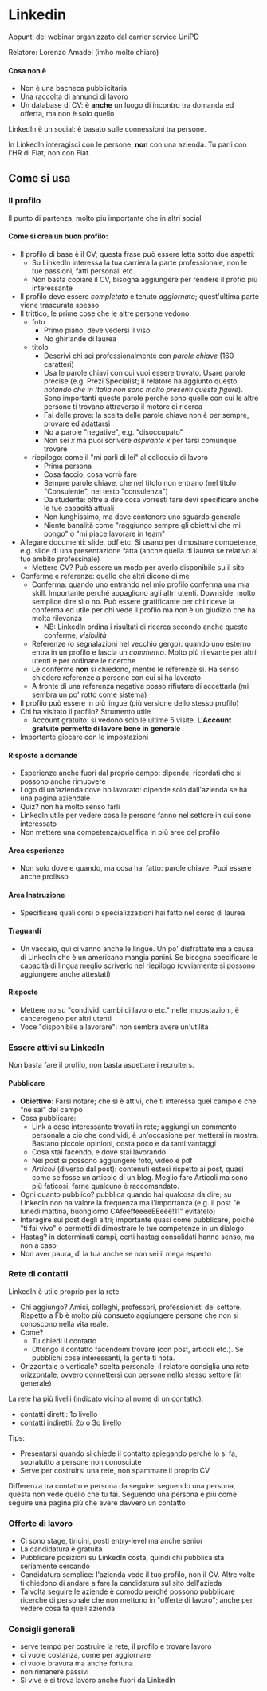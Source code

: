 # Linkedin
Appunti del webinar organizzato dal carrier service UniPD

Relatore: Lorenzo Amadei (imho molto chiaro)

#### Cosa non è
+ Non è una bacheca pubblicitaria
+ Una raccolta di annunci di lavoro
+ Un database di CV: è **anche** un luogo di incontro tra domanda ed offerta, ma non è solo quello

LinkedIn è un social: è basato sulle connessioni tra persone.

In LinkedIn interagisci con le persone, **non** con una azienda. Tu parli con l'HR di Fiat, non con Fiat.

## Come si usa
### Il profilo
Il punto di partenza, molto più importante che in altri social

#### Come si crea un buon profilo:
+ Il profilo di base è il CV; questa frase può essere letta sotto due aspetti:
  - Su LinkedIn interessa la tua carriera la parte professionale, non le tue passioni, fatti personali etc.
  - Non basta copiare il CV, bisogna aggiungere per rendere il profio più interessante
+ Il profilo deve essere *completato* e tenuto *aggiornato*; quest'ultima parte viene trascurata spesso
+ Il trittico, le prime cose che le altre persone vedono:
  - foto
    - Primo piano, deve vedersi il viso
    - No ghirlande di laurea
  - titolo
    - Descrivi chi sei professionalmente con *parole chiave* (160 caratteri)
    - Usa le parole chiavi con cui vuoi essere trovato. Usare parole precise (e.g. Prezi Specialist; il relatore ha aggiunto questo *notando che in Italia non sono molto presenti queste figure*). Sono importanti queste parole perche sono quelle con cui le altre persone ti trovano attraverso il motore di ricerca
    - Fai delle prove: la scelta delle parole chiave non è per sempre, provare ed adattarsi
    - No a parole "negative", e.g. "disoccupato"
    - Non sei *x* ma puoi scrivere *aspirante x* per farsi comunque trovare
  - riepilogo: come il "mi parli di lei" al colloquio di lavoro
    - Prima persona
    - Cosa faccio, cosa vorrò fare
    - Sempre parole chiave, che nel titolo non entrano (nel titolo "Consulente", nel testo "consulenza")
    - Da studente: oltre a dire cosa vorresti fare devi specificare anche le tue capacità attuali
    - Non lunghissimo, ma deve contenere uno sguardo generale
    - Niente banalità come "raggiungo sempre gli obiettivi che mi pongo" o "mi piace lavorare in team"
+ Allegare documenti: slide, pdf etc. Si usano per dimostrare competenze, e.g. slide di una presentazione fatta (anche quella di laurea se relativo al tuo ambito professinale)
  - Mettere CV? Può essere un modo per averlo disponibile su il sito
+ Conferme e referenze: quello che altri dicono di me
  - Conferma: quando uno entrando nel mio profilo conferma una mia skill. Importante perché appagliono agli altri utenti. Downside: molto semplice dire sì o no. Può essere gratificante per chi riceve la conferma ed utile per chi vede il profilo ma non è un giudizio che ha molta rilevanza
    - NB: LinkedIn ordina i risultati di ricerca secondo anche queste conferme, *visibilità*
  - Referenze (o segnalazioni nel vecchio gergo): quando uno esterno entra in un profilo e lascia un *commento*. Molto più rilevante per altri utenti e per ordinare le ricerche
  - Le conferme **non** si chiedono, mentre le referenze sì. Ha senso chiedere referenze a persone con cui si ha lavorato
  - A fronte di una referenza negativa posso rifiutare di accettarla (mi sembra un po' rotto come sistema)
+ Il profilo può essere in più lingue (più versione dello stesso profilo)
+ Chi ha visitato il profilo? Strumento utile
  - Account gratuito: si vedono solo le ultime 5 visite. **L'Account gratuito permette di lavore bene in generale**
+ Importante giocare con le impostazioni


#### Risposte a domande
+ Esperienze anche fuori dal proprio campo: dipende, ricordati che si possono anche rimuovere
+ Logo di un'azienda dove ho lavorato: dipende solo dall'azienda se ha una pagina aziendale
+ Quiz? non ha molto senso farli
+ LinkedIn utile per vedere cosa le persone fanno nel settore in cui sono interessato
+ Non mettere una competenza/qualifica in più aree del profilo


#### Area esperienze
+ Non solo dove e quando, ma cosa hai fatto: parole chiave. Puoi essere anche prolisso


#### Area Instruzione
+ Specificare quali corsi o specializzazioni hai fatto nel corso di laurea


#### Traguardi
+ Un vaccaio, qui ci vanno anche le lingue. Un po' disfrattate ma a causa di LinkedIn che è un americano mangia panini. Se bisogna specificare le capacità di lingua meglio scriverlo nel riepilogo (ovviamente si possono aggiungere anche attestati)


#### Risposte
+ Mettere no su "condividi cambi di lavoro etc." nelle impostazioni, è cancerogeno per altri utenti
+ Voce "disponibile a lavorare": non sembra avere un'utilità


### Essere attivi su LinkedIn
Non basta fare il profilo, non basta aspettare i recruiters.


#### Pubblicare
+ **Obiettivo**: Farsi notare; che si è attivi, che ti interessa quel campo e che "ne sai" del campo
+ Cosa pubblicare:
  - Link a cose interessante trovati in rete; aggiungi un commento personale a ciò che condividi, è un'occasione per mettersi in mostra. Bastano piccole opinioni, costa poco e da tanti vantaggi
  - Cosa stai facendo, e dove stai lavorando
  - Nei post si possono aggiungere foto, video e pdf
  - *Articoli* (diverso dal post): contenuti estesi rispetto ai post, quasi come se fosse un articolo di un blog. Meglio fare Articoli ma sono più faticosi, farne qualcuno è raccomandato.
+ Ogni quanto pubblico? pubblica quando hai qualcosa da dire; su LinkedIn non ha valore la frequenza ma l'importanza (e.g. il post "è lunedì mattina, buongiorno CAfeeffeeeeEEeèè!11" evitatelo)
+ Interagire sui post degli altri; importante quasi come pubblicare, poiché "ti fai vivo" e permetti di dimostrare le tue competenze in un dialogo
+ Hastag? in determinati campi, certi hastag consolidati hanno senso, ma non a caso
+ Non aver paura, dì la tua anche se non sei il mega esperto


### Rete di contatti
LinkedIn è utile proprio per la rete

+ Chi aggiungo? Amici, colleghi, professori, professionisti del settore. Rispetto a Fb è molto più consueto aggiungere persone che non si conoscono nella vita reale.
+ Come?
  - Tu chiedi il contatto
  - Ottengo il contatto facendomi trovare (con post, articoli etc.). Se pubblichi cose interessanti, la gente ti nota.
+ Orizzontale o verticale? scelta personale, il relatore consiglia una rete orizzontale, ovvero connettersi con persone nello stesso settore (in generale)

La rete ha più livelli (indicato vicino al nome di un contatto):
+ contatti diretti: 1o livello
+ contatti indiretti: 2o o 3o livello

Tips:
+ Presentarsi quando si chiede il contatto spiegando perché lo si fa, sopratutto a persone non conosciute
+ Serve per costruirsi una rete, non spammare il proprio CV

Differenza tra contatto e persona da seguire: seguendo una persona, questa non vede quello che tu fai. Seguendo una persona è più come seguire una pagina più che avere davvero un contatto


### Offerte di lavoro
+ Ci sono stage, tiricini, posti entry-level ma anche senior
+ La candidatura è gratuita
+ Pubblicare posizioni su LinkedIn costa, quindi chi pubblica sta seriamente cercando
+ Candidatura semplice: l'azienda vede il tuo profilo, non il CV. Altre volte ti chiedono di andare a fare la candidatura sul sito dell'azieda
+ Talvolta seguire le aziende è comodo perché possono pubblicare ricerche di personale che non mettono in "offerte di lavoro"; anche per vedere cosa fa quell'azienda


### Consigli generali
+ serve tempo per costruire la rete, il profilo e trovare lavoro
+ ci vuole costanza, come per aggiornare
+ ci vuole bravura ma anche fortuna
+ non rimanere passivi
+ Si vive e si trova lavoro anche fuori da LinkedIn
